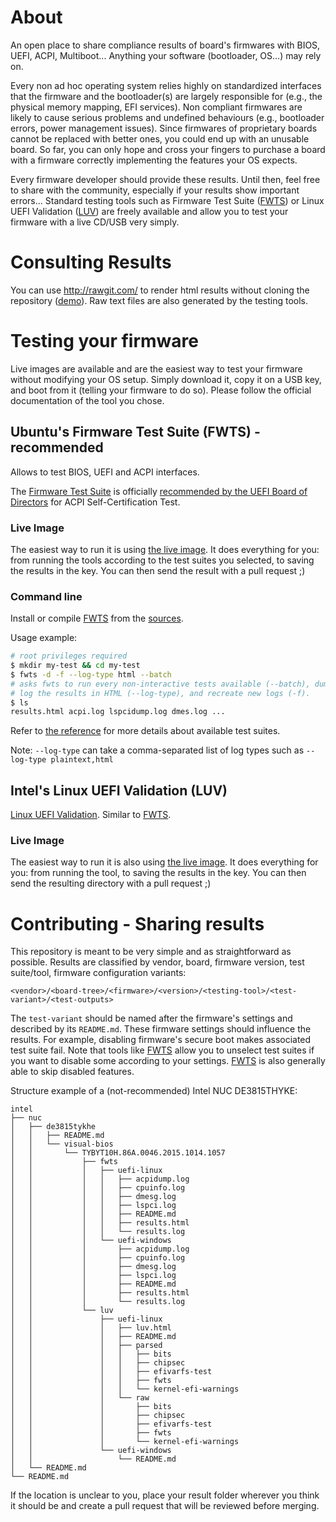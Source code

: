 # About

An open place to share compliance results of board's firmwares with BIOS, UEFI, ACPI,
Multiboot... Anything your software (bootloader, OS...) may rely on.

Every non ad hoc operating system relies highly on standardized interfaces that
the firmware and the bootloader(s) are largely responsible for (e.g., the
physical memory mapping, EFI services). Non compliant firmwares are likely to
cause serious problems and undefined behaviours (e.g., bootloader errors, power
management issues). Since firmwares of proprietary boards cannot be replaced
with better ones, you could end up with an unusable board. So far, you can only
hope and cross your fingers to purchase a board with a firmware correctly
implementing the features your OS expects.

Every firmware developer should provide these results. Until then, feel free to share with the
community, especially if your results show important errors... Standard testing tools such as
Firmware Test Suite ([FWTS]) or Linux UEFI Validation ([LUV]) are freely available and allow you to
test your firmware with a live CD/USB very simply.

# Consulting Results

You can use http://rawgit.com/ to render html results without cloning the repository ([demo](https://cdn.rawgit.com/farjump/fwtr/master/intel/nuc/de3815tykhe/visual-bios/TYBYT10H.86A.0046.2015.1014.1057/fwts/uefi-linux/results.html)). Raw text
files are also generated by the testing tools.

# Testing your firmware

Live images are available and are the easiest way to test your firmware without modifying your OS setup.
Simply download it, copy it on a USB key, and boot from it (telling your firmware to do so). Please
follow the official documentation of the tool you chose.

## Ubuntu's Firmware Test Suite (FWTS) - recommended

Allows to test BIOS, UEFI and ACPI interfaces.

The [Firmware Test Suite] is officially
[recommended by the UEFI Board of Directors](http://uefi.org/testtools) for ACPI Self-Certification
Test.

### Live Image

The easiest way to run it is using [the live image](https://wiki.ubuntu.com/FirmwareTestSuite/FirmwareTestSuiteLive).
It does everything for you: from running the tools according to the test suites you selected, to saving the results
in the key. You can then send the result with a pull request ;)

### Command line

Install or compile [FWTS] from the [sources](http://kernel.ubuntu.com/git/hwe/fwts.git).

Usage example:
```sh
# root privileges required
$ mkdir my-test && cd my-test
$ fwts -d -f --log-type html --batch
# asks fwts to run every non-interactive tests available (--batch), dump firmware log files (-d),
# log the results in HTML (--log-type), and recreate new logs (-f).
$ ls
results.html acpi.log lspcidump.log dmes.log ...
```

Refer to [the reference]([https://wiki.ubuntu.com/FirmwareTestSuite/Reference]) for more details about
available test suites.

Note: `--log-type` can take a comma-separated list of log types such as `--log-type plaintext,html`

## Intel's Linux UEFI Validation (LUV)

[Linux UEFI Validation]. Similar to [FWTS].

### Live Image

The easiest way to run it is also using [the live image](https://01.org/linux-uefi-validation/downloads/luv-live-image).
It does everything for you: from running the tool, to saving the results in the key. 
You can then send the resulting directory with a pull request ;)

# Contributing - Sharing results

This repository is meant to be very simple and as straightforward as possible. Results are
classified by vendor, board, firmware version, test suite/tool, firmware configuration variants:

```text
<vendor>/<board-tree>/<firmware>/<version>/<testing-tool>/<test-variant>/<test-outputs>
```

The `test-variant` should be named after the firmware's settings and described by its `README.md`.
These firmware settings should influence the results. For example, disabling firmware's secure boot
makes associated test suite fail. Note that tools like [FWTS] allow you to unselect test suites if
you want to disable some according to your settings. [FWTS] is also generally able to skip disabled
features.

Structure example of a (not-recommended) Intel NUC DE3815THYKE:

```text
intel
├── nuc
│   ├── de3815tykhe
│   │   ├── README.md
│   │   └── visual-bios
│   │       └── TYBYT10H.86A.0046.2015.1014.1057
│   │           ├── fwts
│   │           │   ├── uefi-linux
│   │           │   │   ├── acpidump.log
│   │           │   │   ├── cpuinfo.log
│   │           │   │   ├── dmesg.log
│   │           │   │   ├── lspci.log
│   │           │   │   ├── README.md
│   │           │   │   ├── results.html
│   │           │   │   └── results.log
│   │           │   └── uefi-windows
│   │           │       ├── acpidump.log
│   │           │       ├── cpuinfo.log
│   │           │       ├── dmesg.log
│   │           │       ├── lspci.log
│   │           │       ├── README.md
│   │           │       ├── results.html
│   │           │       └── results.log
│   │           └── luv
│   │               ├── uefi-linux
│   │               │   ├── luv.html
│   │               │   ├── README.md
│   │               │   ├── parsed
│   │               │   │   ├── bits
│   │               │   │   ├── chipsec
│   │               │   │   ├── efivarfs-test
│   │               │   │   ├── fwts
│   │               │   │   └── kernel-efi-warnings
│   │               │   └── raw
│   │               │       ├── bits
│   │               │       ├── chipsec
│   │               │       ├── efivarfs-test
│   │               │       ├── fwts
│   │               │       └── kernel-efi-warnings
│   │               └── uefi-windows
│   │                   └── README.md
│   └── README.md
└── README.md
```

If the location is unclear to you, place your result folder wherever you think it should
be and create a pull request that will be reviewed before merging.

[FWTS]: https://wiki.ubuntu.com/FirmwareTestSuite
[Firmware Test Suite]: https://wiki.ubuntu.com/FirmwareTestSuite
[LUV]: https://01.org/linux-uefi-validation
[Linux UEFI Validation]: https://01.org/linux-uefi-validation
